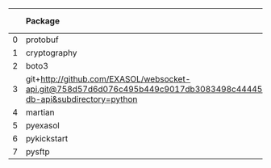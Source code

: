 <!-- markdown-link-check-disable -->

|    | Package                                                                                                                       | Version in 5.0.0     | Version in 6.0.0     | Status   |
|---:|:------------------------------------------------------------------------------------------------------------------------------|:---------------------|:---------------------|:---------|
|  0 | protobuf                                                                                                                      | 3.17.3               | 3.18.3               | UPDATED  |
|  1 | cryptography                                                                                                                  |                      | 37.0.4               | NEW      |
|  2 | boto3                                                                                                                         | 1.17.96              | 1.17.96              |          |
|  3 | git+http://github.com/EXASOL/websocket-api.git@758d57d6d076c495b449c9017db3083498c44445#egg=exasol-db-api&subdirectory=python | No version specified | No version specified |          |
|  4 | martian                                                                                                                       | 1.4                  | 1.4                  |          |
|  5 | pyexasol                                                                                                                      | 0.20.0               | 0.20.0               |          |
|  6 | pykickstart                                                                                                                   | 3.33                 | 3.33                 |          |
|  7 | pysftp                                                                                                                        | 0.2.9                | 0.2.9                |          |